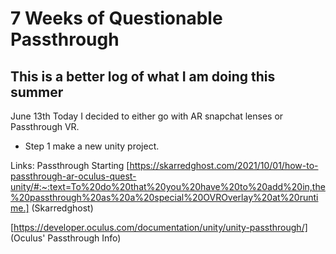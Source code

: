 # 7 Weeks of Questionable Passthrough

## This is a better log of what I am doing this summer

June 13th 
Today I decided to either go with AR snapchat lenses or Passthrough VR.

- Step 1 make a new unity project.

Links:
Passthrough Starting [https://skarredghost.com/2021/10/01/how-to-passthrough-ar-oculus-quest-unity/#:~:text=To%20do%20that%20you%20have%20to%20add%20in,the%20passthrough%20as%20a%20special%20OVROverlay%20at%20runtime.] (Skarredghost)


[https://developer.oculus.com/documentation/unity/unity-passthrough/] (Oculus' Passthrough Info)